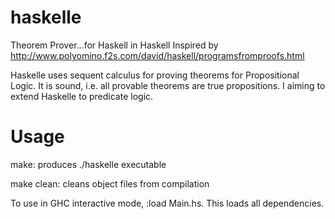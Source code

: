 haskelle
========

Theorem Prover...for Haskell in Haskell
Inspired by http://www.polyomino.f2s.com/david/haskell/programsfromproofs.html

Haskelle uses sequent calculus for proving theorems for Propositional Logic.
It is sound, i.e. all provable theorems are true propositions.
I aiming to extend Haskelle to predicate logic. 


Usage
=====

make: produces ./haskelle executable

make clean: cleans object files from compilation

To use in GHC interactive mode, :load Main.hs. This loads all dependencies.
